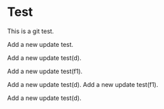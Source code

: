 # Test
This is a git test.

Add a new update test.

Add a new update test(d).

Add a new update test(f1).

Add a new update test(d).
Add a new update test(f1).

Add a new update test(d).
